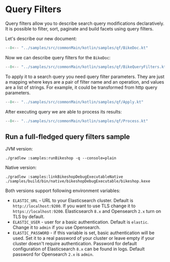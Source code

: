 # Query Filters

Query filters allow you to describe search query modifications declaratively. It is possible to
filter, sort, paginate and build facets using query filters.

Let's describe our new document:

```kotlin
--8<-- "../samples/src/commonMain/kotlin/samples/qf/BikeDoc.kt"
```

Now we can describe query filters for the `BikeDoc`:

```kotlin
--8<-- "../samples/src/commonMain/kotlin/samples/qf/BikeQueryFilters.kt"
```

To apply it to a search query you need query filter parameters. They are just a mapping where keys
are a pair of filter name and an operation, and values are a list of strings. For example, it
could be transformed from http query parameters.

```kotlin
--8<-- "../samples/src/commonMain/kotlin/samples/qf/Apply.kt"
```

After executing query we are able to process its results:

```kotlin
--8<-- "../samples/src/commonMain/kotlin/samples/qf/Process.kt"
```

## Run a full-fledged query filters sample

JVM version:

```shell
./gradlew :samples:runBikeshop -q --console=plain
```

Native version:

```shell
./gradlew :samples:linkBikeshopDebugExecutableNative
./samples/build/bin/native/bikeshopDebugExecutable/bikeshop.kexe
```

Both versions support following environment variables:

- `ELASTIC_URL` - URL to your Elasticsearch cluster. Default is `http://localhost:9200`.
  If you want to use TLS change it to `https://localhost:9200`. Elasticsearch `8.x` and
  Opensearch `2.x` turn on TLS by default.
- `ELASTIC_USER` - user for a basic authentication. Default is `elastic`.
  Change it to `admin` if you use Opensearch.
- `ELASTIC_PASSWORD` - if this variable is set, basic authentication will be used.
  Set it to a real password of your cluster or leave empty if your cluster doesn't require
  authentication. Password for default configuration of Elasticsearch `8.x` can be found in logs.
  Default password for Opensearch `2.x` is `admin`.
